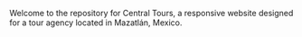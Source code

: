 Welcome to the repository for Central Tours, a responsive website designed for a tour agency located in Mazatlán, Mexico.
